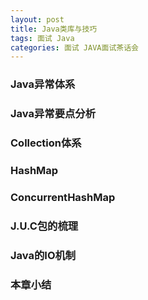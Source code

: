```yaml
---
layout: post
title: Java类库与技巧
tags: 面试 Java
categories: 面试 JAVA面试茶话会
---
```

### Java异常体系
### Java异常要点分析
### Collection体系
### HashMap
### ConcurrentHashMap
### J.U.C包的梳理
### Java的IO机制
### 本章小结